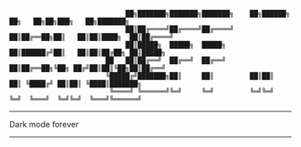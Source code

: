 
                                 ██╗███████╗███████╗███████╗    ██╗██████╗ ██╗   ██╗██╗███╗   ██╗███████╗
                                 ██║██╔════╝██╔════╝██╔════╝    ██║██╔══██╗██║   ██║██║████╗  ██║██╔════╝
                                 ██║█████╗  █████╗  █████╗      ██║██████╔╝██║   ██║██║██╔██╗ ██║█████╗  
                            ██   ██║██╔══╝  ██╔══╝  ██╔══╝      ██║██╔══██╗╚██╗ ██╔╝██║██║╚██╗██║██╔══╝  
                            ╚█████╔╝███████╗██║     ██║         ██║██║  ██║ ╚████╔╝ ██║██║ ╚████║███████╗
                             ╚════╝ ╚══════╝╚═╝     ╚═╝         ╚═╝╚═╝  ╚═╝  ╚═══╝  ╚═╝╚═╝  ╚═══╝╚══════╝
                                                                             
***
Dark mode forever
***

<!--
**jeffIrvine/jeffIrvine** is a ✨ _special_ ✨ repository because its `README.md` (this file) appears on your GitHub profile.

Here are some ideas to get you started:

- 🔭 I’m currently working on ...
- 🌱 I’m currently learning ...
- 👯 I’m looking to collaborate on ...
- 🤔 I’m looking for help with ...
- 💬 Ask me about ...
- 📫 How to reach me: ...
- 😄 Pronouns: ...
- ⚡ Fun fact: ...
-->
